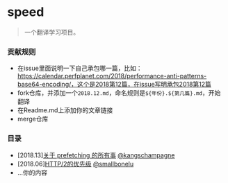 # speed

> 一个翻译学习项目。

### 贡献规则

* 在issue里面说明一下自己承包哪一篇，比如：https://calendar.perfplanet.com/2018/performance-anti-patterns-base64-encoding/，这个是2018第12篇，在issue写明承包2018第12篇
* fork仓库，并添加一个`2018.12.md`，命名规则是`${年份}.${第几篇}.md`，开始翻译
* 在Readme.md上添加你的文章链接
* merge仓库

### 目录

* [2018.13][关于 prefetching 的所有事](./2018.13.md) [@kangschampagne](https://github.com/kangschampagne)
* [2018.06][HTTP/2的优先级](./2018.06.md) [@smallbonelu](https://github.com/smallbonelu)
* ...你的内容
